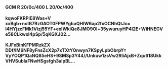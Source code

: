 #### GCM R 20/0c/400 L 20/0c/400
**kqwoFKRPiE8Was+V**<br/>**xxBgb+nctB7RzGAOT0FPWYgbaQHlW6ap2fxOCNhQtJc=**<br/>**l4HYjzcFMk1Vizj55YF+exIWkiQe8JMO9Ol+35ywuruyHP4l2E+WiHNEGVe58CLkwxl4pSp/5qKGXJ02...**<br/><br/>
**KJFxBinKFPMRzkZX**<br/>**DDf/lM6NF8yFnsZcX2p7xTXtYOnwyn7KSpyLpbObrpY=**<br/>**VyYOQP1QaNQ85eHS+9SMSp3Y44//Unkuw1zsVw2RliAjxB+Zqu618UkkVHVSublaFNwHSgsfgh3alpBL...**